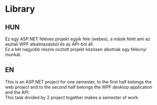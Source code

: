 # Library

## HUN
Ez egy ASP.NET féléves projekt egyik fele (webes), a másik felét ami az asztali WPF alkalmazásból és az API-ból áll. </br >
Ez a két nagyobb részre osztott projekt közösen alkotnak egy félévnyi munkát. </br >

## EN 
This is an ASP.NET project for one semester, to the first half belongs the web project and to the second half belongs the WPF desktop application and the API. </br >
This task divided by 2 project together makes a semester of work.
